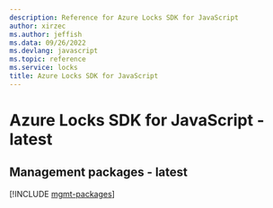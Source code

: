 ```yaml
---
description: Reference for Azure Locks SDK for JavaScript
author: xirzec
ms.author: jeffish
ms.data: 09/26/2022
ms.devlang: javascript
ms.topic: reference
ms.service: locks
title: Azure Locks SDK for JavaScript
---
```

# Azure Locks SDK for JavaScript - latest

## Management packages - latest
[!INCLUDE [mgmt-packages](locks-mgmt-index.md)]
